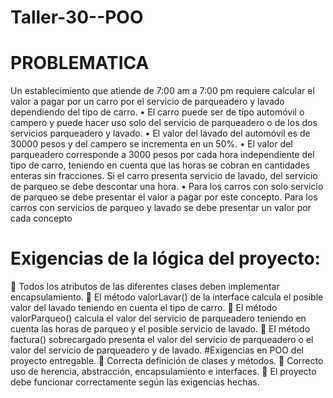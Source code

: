# Taller-30--POO

# PROBLEMATICA
Un establecimiento que atiende de 7:00 am a 7:00 pm requiere 
calcular el valor a pagar por un carro por el servicio de parqueadero 
y lavado dependiendo del tipo de carro.
• El carro puede ser de tipo automóvil o campero y puede hacer 
uso solo del servicio de parqueadero o de los dos servicios 
parqueadero y lavado.
• El valor del lavado del automóvil es de 30000 pesos y del 
campero se incrementa en un 50%.
• El valor del parqueadero corresponde a 3000 pesos por cada 
hora independiente del tipo de carro, teniendo en cuenta que 
las horas se cobran en cantidades enteras sin fracciones. Si el 
carro presenta servicio de lavado, del servicio de parqueo se 
debe descontar una hora.
• Para los carros con solo servicio de parqueo se debe presentar 
el valor a pagar por este concepto. Para los carros con servicios 
de parqueo y lavado se debe presentar un valor por cada 
concepto

# Exigencias de la lógica del proyecto:
 Todos los atributos de las diferentes clases deben implementar encapsulamiento.
 El método valorLavar() de la interface calcula el posible valor del lavado teniendo en cuenta el tipo de carro.
 El método valorParqueo() calcula el valor del servicio de parqueadero teniendo en cuenta las horas de parqueo 
y el posible servicio de lavado.
 El método factura() sobrecargado presenta el valor del servicio de parqueadero o el valor del servicio de 
parqueadero y de lavado.
#Exigencias en POO del proyecto entregable.
 Correcta definición de clases y métodos.
 Correcto uso de herencia, abstracción, encapsulamiento e interfaces.
 El proyecto debe funcionar correctamente según las exigencias hechas.
